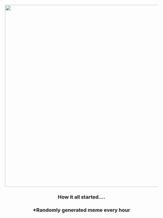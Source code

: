 <p align="center">
        <img src="https://i.redd.it/87lccprppn091.jpg" width="600" height="600">
        </p>
        <h3 align="center">How it all started....</h3>
        <h3 align="center">*Randomly generated meme every hour</h3>
    